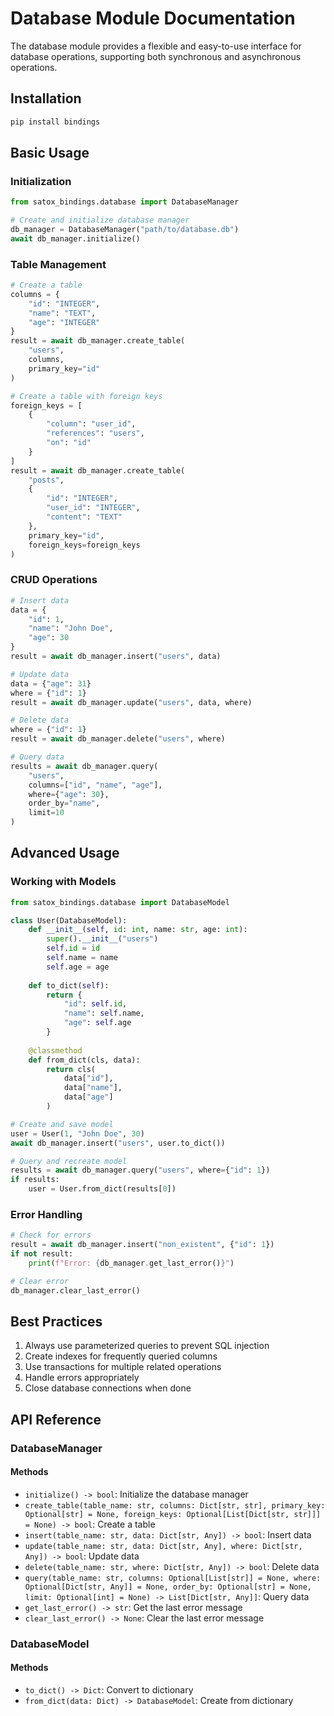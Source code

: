 # Database Module Documentation

The database module provides a flexible and easy-to-use interface for database operations, supporting both synchronous and asynchronous operations.

## Installation

```bash
pip install bindings
```

## Basic Usage

### Initialization

```python
from satox_bindings.database import DatabaseManager

# Create and initialize database manager
db_manager = DatabaseManager("path/to/database.db")
await db_manager.initialize()
```

### Table Management

```python
# Create a table
columns = {
    "id": "INTEGER",
    "name": "TEXT",
    "age": "INTEGER"
}
result = await db_manager.create_table(
    "users",
    columns,
    primary_key="id"
)

# Create a table with foreign keys
foreign_keys = [
    {
        "column": "user_id",
        "references": "users",
        "on": "id"
    }
]
result = await db_manager.create_table(
    "posts",
    {
        "id": "INTEGER",
        "user_id": "INTEGER",
        "content": "TEXT"
    },
    primary_key="id",
    foreign_keys=foreign_keys
)
```

### CRUD Operations

```python
# Insert data
data = {
    "id": 1,
    "name": "John Doe",
    "age": 30
}
result = await db_manager.insert("users", data)

# Update data
data = {"age": 31}
where = {"id": 1}
result = await db_manager.update("users", data, where)

# Delete data
where = {"id": 1}
result = await db_manager.delete("users", where)

# Query data
results = await db_manager.query(
    "users",
    columns=["id", "name", "age"],
    where={"age": 30},
    order_by="name",
    limit=10
)
```

## Advanced Usage

### Working with Models

```python
from satox_bindings.database import DatabaseModel

class User(DatabaseModel):
    def __init__(self, id: int, name: str, age: int):
        super().__init__("users")
        self.id = id
        self.name = name
        self.age = age
    
    def to_dict(self):
        return {
            "id": self.id,
            "name": self.name,
            "age": self.age
        }
    
    @classmethod
    def from_dict(cls, data):
        return cls(
            data["id"],
            data["name"],
            data["age"]
        )

# Create and save model
user = User(1, "John Doe", 30)
await db_manager.insert("users", user.to_dict())

# Query and recreate model
results = await db_manager.query("users", where={"id": 1})
if results:
    user = User.from_dict(results[0])
```

### Error Handling

```python
# Check for errors
result = await db_manager.insert("non_existent", {"id": 1})
if not result:
    print(f"Error: {db_manager.get_last_error()}")

# Clear error
db_manager.clear_last_error()
```

## Best Practices

1. Always use parameterized queries to prevent SQL injection
2. Create indexes for frequently queried columns
3. Use transactions for multiple related operations
4. Handle errors appropriately
5. Close database connections when done

## API Reference

### DatabaseManager

#### Methods

- `initialize() -> bool`: Initialize the database manager
- `create_table(table_name: str, columns: Dict[str, str], primary_key: Optional[str] = None, foreign_keys: Optional[List[Dict[str, str]]] = None) -> bool`: Create a table
- `insert(table_name: str, data: Dict[str, Any]) -> bool`: Insert data
- `update(table_name: str, data: Dict[str, Any], where: Dict[str, Any]) -> bool`: Update data
- `delete(table_name: str, where: Dict[str, Any]) -> bool`: Delete data
- `query(table_name: str, columns: Optional[List[str]] = None, where: Optional[Dict[str, Any]] = None, order_by: Optional[str] = None, limit: Optional[int] = None) -> List[Dict[str, Any]]`: Query data
- `get_last_error() -> str`: Get the last error message
- `clear_last_error() -> None`: Clear the last error message

### DatabaseModel

#### Methods

- `to_dict() -> Dict`: Convert to dictionary
- `from_dict(data: Dict) -> DatabaseModel`: Create from dictionary 